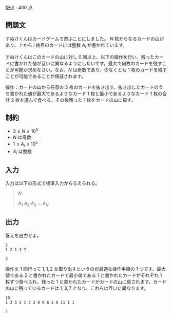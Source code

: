 配点 : $400$ 点

## 問題文

すぬけくんはカードゲームで遊ぶことにしました。
$N$ 枚からなるカードの山があり、上から $i$ 枚目のカードには整数 $A_i$ が書かれています。

すぬけくんはこのカードの山に対し $0$ 回以上、以下の操作を行い、残ったカードに書かれた値が互いに異なるようにしたいです。最大で何枚のカードを残すことが可能か求めなさい。なお、$N$ は奇数であり、少なくとも $1$ 枚のカードを残すことが可能であることが保証されます。

操作：カードの山から任意の $3$ 枚のカードを抜き出す。抜き出したカードのうち書かれた値が最大であるようなカード $1$ 枚と最小であるようなカード $1$ 枚の合計 $2$ 枚を選んで食べる。その後残った $1$ 枚をカードの山に戻す。

## 制約

- $3 \leq N \leq 10^{5}$
- $N$ は奇数
- $1 \leq A_i \leq 10^{5}$
- $A_i$ は整数

## 入力

入力は以下の形式で標準入力から与えられる。

> $N$
> 
> $A_1$ $A_2$ $A_3$ ... $A_{N}$

## 出力

答えを出力せよ。

```input1
5
1 2 1 3 7
```

```output1
3
```

操作を $1$ 回行って $1,1,2$ を取り出すというのが最適な操作手順の $1$ つです。最大値である $2$ と書かれたカードで最小値である $1$ と書かれたカードがそれぞれ $1$ 枚ずつ食べられ、残った $1$ と書かれたカードがカードの山に戻されます。カードの山に残っているカードは $1,3,7$ となり、これらは互いに異なります。

```input2
15
1 3 5 2 1 3 2 8 8 6 2 6 11 1 1
```

```output2
7
```